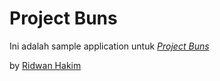 # Project Buns

Ini adalah sample application untuk [*Project Buns*](http://hasihasi.xyz)

by [Ridwan Hakim](http://sumitastudio.com)